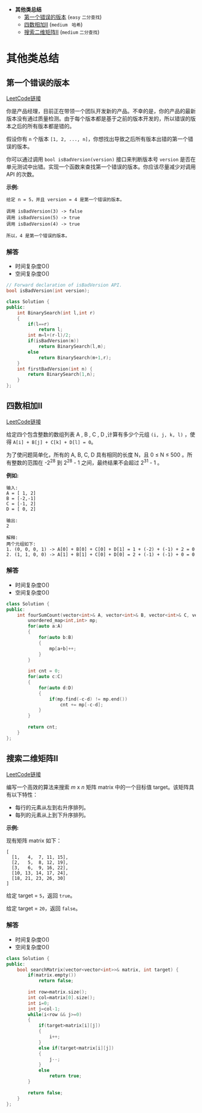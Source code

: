 * **其他类总结**
   * [第一个错误的版本](第一个错误的版本#) (`easy` `二分查找`)
   * [四数相加II](#四数相加II) (`medium ` `哈希`)
   * [搜索二维矩阵II](#搜索二维矩阵II) (`medium` `二分查找`)

# 其他类总结

## 第一个错误的版本

[LeetCode链接](https://leetcode-cn.com/problems/first-bad-version/)

你是产品经理，目前正在带领一个团队开发新的产品。不幸的是，你的产品的最新版本没有通过质量检测。由于每个版本都是基于之前的版本开发的，所以错误的版本之后的所有版本都是错的。

假设你有 `n` 个版本 `[1, 2, ..., n]`，你想找出导致之后所有版本出错的第一个错误的版本。

你可以通过调用 `bool isBadVersion(version)` 接口来判断版本号 `version` 是否在单元测试中出错。实现一个函数来查找第一个错误的版本。你应该尽量减少对调用 API 的次数。

**示例:**

```
给定 n = 5，并且 version = 4 是第一个错误的版本。

调用 isBadVersion(3) -> false
调用 isBadVersion(5) -> true
调用 isBadVersion(4) -> true

所以，4 是第一个错误的版本。 
```

### 解答



* 时间复杂度O()
* 空间复杂度O()

```c++
// Forward declaration of isBadVersion API.
bool isBadVersion(int version);

class Solution {
public:
    int BinarySearch(int l,int r)
    {
        if(l==r)
            return l;
        int m=l+(r-l)/2;
        if(isBadVersion(m))
            return BinarySearch(l,m);
        else
            return BinarySearch(m+1,r);
    }
    int firstBadVersion(int n) {
        return BinarySearch(1,n);
    }
};
```



## 四数相加II

[LeetCode链接](https://leetcode-cn.com/problems/4sum-ii/)

给定四个包含整数的数组列表 A , B , C , D ,计算有多少个元组 `(i, j, k, l)` ，使得 `A[i] + B[j] + C[k] + D[l] = 0`。

为了使问题简单化，所有的 A, B, C, D 具有相同的长度 N，且 0 ≤ N ≤ 500 。所有整数的范围在 -2<sup>28</sup> 到 2<sup>28</sup> - 1 之间，最终结果不会超过 2<sup>31</sup> - 1 。

**例如:**

```
输入:
A = [ 1, 2]
B = [-2,-1]
C = [-1, 2]
D = [ 0, 2]

输出:
2

解释:
两个元组如下:
1. (0, 0, 0, 1) -> A[0] + B[0] + C[0] + D[1] = 1 + (-2) + (-1) + 2 = 0
2. (1, 1, 0, 0) -> A[1] + B[1] + C[0] + D[0] = 2 + (-1) + (-1) + 0 = 0
```

### 解答



- 时间复杂度O()
- 空间复杂度O()

```c++
class Solution {
public:
    int fourSumCount(vector<int>& A, vector<int>& B, vector<int>& C, vector<int>& D) {
        unordered_map<int,int> mp;
        for(auto a:A)
        {
            for(auto b:B)
            {
                mp[a+b]++;
            }
        }
        
        int cnt = 0;
        for(auto c:C)
        {
            for(auto d:D)
            {
                if(mp.find(-c-d) != mp.end())
                    cnt += mp[-c-d];
            }
        }
        
        return cnt;
    }
};
```

## 搜索二维矩阵II

[LeetCode链接](https://leetcode-cn.com/problems/search-a-2d-matrix-ii/)

编写一个高效的算法来搜索 *m* x *n* 矩阵 matrix 中的一个目标值 target。该矩阵具有以下特性：

- 每行的元素从左到右升序排列。
- 每列的元素从上到下升序排列。

**示例:**

现有矩阵 matrix 如下：

```
[
  [1,   4,  7, 11, 15],
  [2,   5,  8, 12, 19],
  [3,   6,  9, 16, 22],
  [10, 13, 14, 17, 24],
  [18, 21, 23, 26, 30]
]
```

给定 target = `5`，返回 `true`。

给定 target = `20`，返回 `false`。

### 解答



- 时间复杂度O()
- 空间复杂度O()



```c++
class Solution {
public:
    bool searchMatrix(vector<vector<int>>& matrix, int target) {
        if(matrix.empty())
            return false;
        
        int row=matrix.size();
        int col=matrix[0].size();
        int i=0;
        int j=col-1;
        while(i<row && j>=0)
        {
            if(target>matrix[i][j])
            {
                i++;
            }
            else if(target<matrix[i][j])
            {
                j--;
            }
            else
                return true;
        }
        
        return false;
    }
};
```

